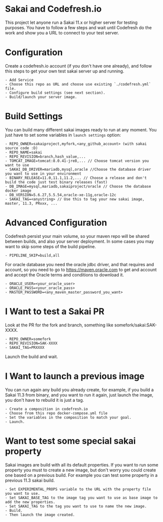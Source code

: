 # Sakai and Codefresh.io

This project let anyone run a Sakai 11.x or higher server for testing purposes.
You have to follow a few steps and wait until Codefresh do the work and show you a URL to connect to your test server.

# Configuration

Create a codefresh.io account (if you don't have one already), and follow this steps to get your own test sakai server up and running.

	- Add Service
	- Choose this repo as URL and choose use existing `./codefresh.yml` file.
	- Configure build settings (see next section).
	- Build/launch your server image.

# Build Settings

You can build many different sakai images ready to run at any moment. You just have to set some variables in `launch settings` option:

	- REPO_OWNER=sakaiproject,myfork,<any_github_account> (with sakai source code :D)
	- REPO_NAME=sakai
	- REPO_REVISION=branch,hash_value,...
	- TOMCAT_IMAGE=tomcat:8.0.41-jre8,... // Choose tomcat version you want to use
	- SAKAI_DB_DRIVER=mariadb,mysql,oracle //Choose the database driver you want to use in your environment
	- BINARY_RELEASE=11.0,11.1,11.2,... // Choose a release and don't build the code just test binary releases (fast)
	- DB_IMAGE=mysql,mariadb,sakaiproject/oracle // Choose the database docker image
	- DB_VERSION=5.6.27,5.5.54,oracle-xe-11g,oracle-12c
	- SAKAI_TAG=<anystring> // Use this to tag your new sakai image, master, 11.3, PRxxx, ...
	
# Advanced Configuration

Codefresh persist your main volume, so your maven repo will be shared between builds, and also your server deployment.
In some cases you may want to skip some steps of the build pipeline.

	- PIPELINE_SKIP=build,all
	
For oracle database you need the oracle jdbc driver, and that requires and account, so you need to go to https://maven.oracle.com to get and account and accept the Oracle terms and conditions to download it.

	- ORACLE_USER=<your_oracle_user>
	- ORACLE_PASS=<your_oracle_pass>
	- MASTER_PASSWORD=<any_maven_master_password_you_want>

# I Want to test a Sakai PR

Look at the PR for the fork and branch, something like somefork/sakai:SAK-XXXX.

	- REPO_OWNER=somefork
	- REPO_REVISION=SAK-XXXX
	- SAKAI_TAG=PRXXXX
	
Launch the build and wait.

# I Want to launch a previous image

You can run again any build you already create, for example, if you build a Sakai 11.3 from binary, and you want to run it again, just launch the image, you don't have to rebuild it is just a tag.

	- Create a composition in codefresh.io
	- Choose from this repo docker-compose.yml file
	- Set the variables in the composition to match your goal.
	- Launch.

# Want to test some special sakai property

Sakai images are build with all its default properties. If you want to run some property you must to create a new image, but don't worry you could create one based on a previous build.
For example you can test some property in a previous 11.3 sakai build.

	- Set EXPERIMENTAL_PROPS variable to the URL with the property file you want to use.
	- Set SAKAI_BASE_TAG to the image tag you want to use as base image to add the new properties. 
	- Set SAKAI_TAG to the tag you want to use to name the new image. 
	- Build.
	- Then launch the image created.

